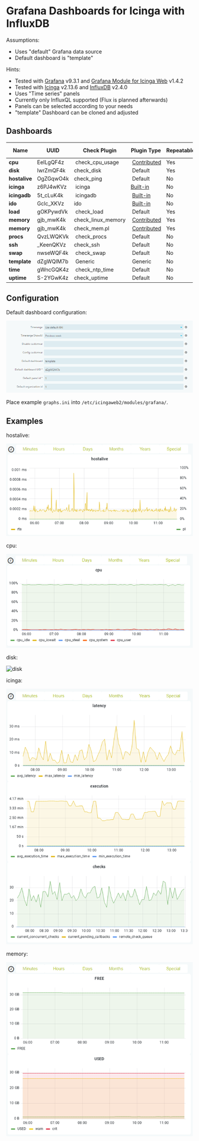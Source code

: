 # Grafana Dashboards for Icinga with InfluxDB

Assumptions:
* Uses "default" Grafana data source
* Default dashboard is "template"

Hints:
* Tested with [Grafana](https://grafana.com/grafana/) v9.3.1 and [Grafana Module for Icinga Web](https://github.com/Mikesch-mp/icingaweb2-module-grafana/) v1.4.2
* Tested with [Icinga](https://icinga.com/) v2.13.6 and [InfluxDB](https://www.influxdata.com/) v2.4.0
* Uses "Time series" panels
* Currently only InfluxQL supported (Flux is planned afterwards)
* Panels can be selected according to your needs
* "template" Dashboard can be cloned and adjusted

## Dashboards 

| Name          | UUID      | Check Plugin       | Plugin Type                                                                                  | Repeatable | Suggested Panels |
| ------------- | --------- | ------------------ | -------------------------------------------------------------------------------------------- | ---------- | ---------------- |
| **cpu**       | EeILgQF4z | check_cpu_usage    | [Contributed](https://github.com/iamcheko/check_cpu_usage)                                   | Yes        | 1                |
| **disk**      | lwrZmQF4k | check_disk         | Default                                                                                      | Yes        | 1,2              |
| **hostalive** | OgZGqwO4k | check_ping         | Default                                                                                      | No         | 1                |
| **icinga**    | z6PJ4wKVz | icinga             | [Built-in](https://icinga.com/docs/icinga-2/latest/doc/10-icinga-template-library/#icinga)   | No         | 3,4,9            |
| **icingadb**  | 5t_cLuK4k | icingadb           | [Built-in](https://icinga.com/docs/icinga-2/latest/doc/10-icinga-template-library/#icingadb) | No         | 4                |
| **ido**       | Gclc_XKVz | ido                | [Built-in](https://icinga.com/docs/icinga-2/latest/doc/10-icinga-template-library/#ido)      | No         | 1,2              |
| **load**      | gOKPywdVk | check_load         | Default                                                                                      | Yes        | 1                |
| **memory**    | gjb_mwK4k | check_linux_memory | [Contributed](https://github.com/hugme/Nag_checks)                                           | Yes        | 4,1              |
| **memory**    | gjb_mwK4k | check_mem.pl       | [Contributed](https://github.com/justintime/nagios-plugins)                                  | Yes        | 2,4              |
| **procs**     | QvzLWQKVk | check_procs        | Default                                                                                      | No         | 1                |
| **ssh**       | _KeenQKVz | check_ssh          | Default                                                                                      | No         | 1                |
| **swap**      | nwseWQF4k | check_swap         | Default                                                                                      | No         | 1                |
| **template**  | dZgWQlM7b | Generic            | Generic                                                                                      | No         | 1                |
| **time**      | gWncGQK4z | check_ntp_time     | Default                                                                                      | No         | 1                |
| **uptime**    | S-2YGwK4z | check_uptime       | Default                                                                                      | No         | 1                |

## Configuration

Default dashboard configuration:

![template](./_images/configuration_template.png)

Place example `graphs.ini` into `/etc/icingaweb2/modules/grafana/`.

## Examples

hostalive:

![hostalive](./_images/example_hostalive.png)

cpu:

![cpu](./_images/example_cpu.png)

disk:

![disk](./images/example_disk.png)

icinga:

![icinga](./_images/example_icinga.png)

memory:

![memory](./_images/example_memory.png)
